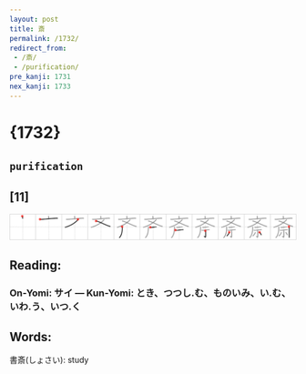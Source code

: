 ```yaml
---
layout: post
title: 斎
permalink: /1732/
redirect_from:
 - /斎/
 - /purification/
pre_kanji: 1731
nex_kanji: 1733
---
```


# {1732}

## `purification`

## [11]

<div class="stroke"><img src="../images/E6968E.png" /></div>

## Reading:

### On-Yomi: サイ &mdash; Kun-Yomi: とき、つつし.む、ものいみ、い.む、いわ.う、いつ.く

## Words:

書斎(しょさい): study

